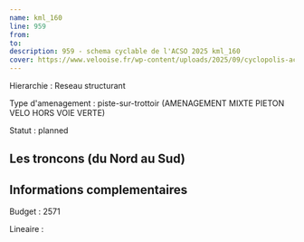```yaml
---
name: kml_160 
line: 959
from: 
to:  
description: 959 - schema cyclable de l'ACSO 2025 kml_160 
cover: https://www.velooise.fr/wp-content/uploads/2025/09/cyclopolis-acso-default.jpg
---
```

Hierarchie : Reseau structurant

Type d'amenagement : piste-sur-trottoir (AMENAGEMENT MIXTE PIETON VELO HORS VOIE VERTE)

Statut : planned

## Les troncons (du Nord au Sud)

## Informations complementaires

Budget  : 2571 

Lineaire :

